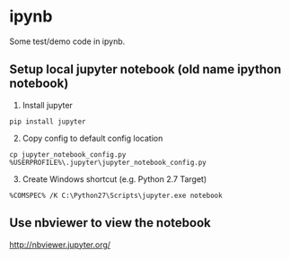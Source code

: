 # ipynb
Some test/demo code in ipynb.

## Setup local jupyter notebook (old name ipython notebook)

1. Install jupyter

```
pip install jupyter
```

2. Copy config to default config location

```
cp jupyter_notebook_config.py %USERPROFILE%\.jupyter\jupyter_notebook_config.py
```

3. Create Windows shortcut (e.g. Python 2.7 Target)
```
%COMSPEC% /K C:\Python27\Scripts\jupyter.exe notebook
```

## Use nbviewer to view the notebook

http://nbviewer.jupyter.org/
